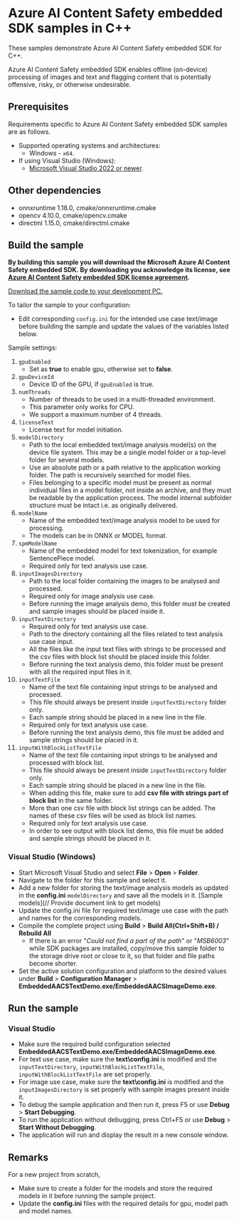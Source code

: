 # Azure AI Content Safety embedded SDK samples in C++

These samples demonstrate Azure AI Content Safety embedded SDK for C++.

Azure AI Content Safety embedded SDK enables offline (on-device) processing of images and text and flagging content that is potentially offensive, risky, or otherwise undesirable.

## Prerequisites

Requirements specific to Azure AI Content Safety embedded SDK samples are as follows.
* Supported operating systems and architectures:
  * Windows - `x64`.
* If using Visual Studio (Windows):
  * [Microsoft Visual Studio 2022 or newer](https://www.visualstudio.com/).

## Other dependencies
* onnxruntime 1.18.0, cmake/onnxruntime.cmake
* opencv 4.10.0, cmake/opencv.cmake
* directml 1.15.0, cmake/directml.cmake

## Build the sample

**By building this sample you will download the Microsoft Azure AI Content Safety embedded SDK. By downloading you acknowledge its license, see [Azure AI Content Safety embedded SDK license agreement](https://github.com/Azure/azure-ai-content-safety-sdk/blob/main/LICENSE.txt).**

[Download the sample code to your development PC.](https://github.com/Azure/azure-ai-content-safety-sdk)

To tailor the sample to your configuration:
* Edit corresponding `config.ini` for the intended use case text/image before building the sample and update the values of the variables listed below.

Sample settings:
1. `gpuEnabled`
   * Set as **true** to enable gpu, otherwise set to **false**.
1. `gpuDeviceId`
   * Device ID of the GPU, if `gpuEnabled` is true.
1. `numThreads`
   * Number of threads to be used in a multi-threaded environment.
   * This parameter only works for CPU.
   * We support a maximum number of 4 threads.
1. `licenseText`
   * License text for model initiation.
1. `modelDirectory`
   * Path to the local embedded text/image analysis model(s) on the device file system.
     This may be a single model folder or a top-level folder for several models.
   * Use an absolute path or a path relative to the application working folder.
     The path is recursively searched for model files.
   * Files belonging to a specific model must be present as normal individual files in a model folder,
     not inside an archive, and they must be readable by the application process.
     The model internal subfolder structure must be intact i.e. as originally delivered.
1. `modelName`
   * Name of the embedded text/image analysis model to be used for processing.
   * The models can be in ONNX or MODEL format.
1. `spmModelName`
   * Name of the embedded model for text tokenization, for example SentencePiece model.
   * Required only for text analysis use case.
1. `inputImagesDirectory`
   * Path to the local folder containing the images to be analysed and processed.
   * Required only for image analysis use case.
   * Before running the image analysis demo, this folder must be created and sample images should be placed inside it.
1. `inputTextDirectory`
   * Required only for text analysis use case.
   * Path to the directory containing all the files related to text analysis use case input.
   * All the files like the input text files with strings to be processed and the csv files with block list should be placed inside this folder.
   * Before running the text analysis demo, this folder must be present with all the required input files in it.
1. `inputTextFile`
   * Name of the text file containing input strings to be analysed and processed.
   * This file should always be present inside `inputTextDirectory` folder only.
   * Each sample string should be placed in a new line in the file.
   * Required only for text analysis use case.
   * Before running the text analysis demo, this file must be added and sample strings should be placed in it.
1. `inputWithBlockListTextFile`
   * Name of the text file containing input strings to be analysed and processed with block list.
   * This file should always be present inside `inputTextDirectory` folder only.
   * Each sample string should be placed in a new line in the file.
   * When adding this file, make sure to add **csv file with strings part of block list** in the same folder.
   * More than one csv file with block list strings can be added. The names of these csv files will be used as block list names.
   * Required only for text analysis use case.
   * In order to see output with block list demo, this file must be added and sample strings should be placed in it.


### Visual Studio (Windows)

* Start Microsoft Visual Studio and select **File** \> **Open** \> **Folder**.
* Navigate to the folder for this sample and select it.
* Add a new folder for storing the text/image analysis models as updated in the **config.ini** `modelDirectory`  and save all the models in it. [Sample models](// Provide document link to get models)
* Update the config.ini file for required text/image use case with the path and names for the corresponding models.
* Compile the complete project using **Build** \> **Build All(Ctrl+Shift+B) / Rebuild All**
  * If there is an error "*Could not find a part of the path*" or "*MSB6003*" while SDK packages are installed, copy/move this sample folder to the storage drive root or close to it, so that folder and file paths become shorter.
* Set the active solution configuration and platform to the desired values under **Build** \> **Configuration Manager** \> **EmbeddedAACSTextDemo.exe/EmbeddedAACSImageDemo.exe**.

## Run the sample

### Visual Studio

* Make sure the required build configuration selected **EmbeddedAACSTextDemo.exe/EmbeddedAACSImageDemo.exe**.
* For text use case, make sure the **text\config.ini** is modified and the `inputTextDirectory`, `inputWithBlockListTextFile`, `inputWithBlockListTextFile` are set properly.
* For image use case, make sure the **text\config.ini** is modified and the `inputImagesDirectory` is set properly with sample images present inside it.
* To debug the sample application and then run it, press F5 or use **Debug** \> **Start Debugging**.
* To run the application without debugging, press Ctrl+F5 or use **Debug** \> **Start Without Debugging**.
* The application will run and display the result in a new console window.


## Remarks

For a new project from scratch,
* Make sure to create a folder for the models and store the required models in it before running the sample project.
* Update the **config.ini** files with the required details for gpu, model path and model names.
